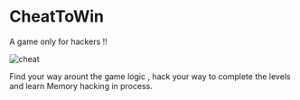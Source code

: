 # CheatToWin
A game only for hackers !!


![cheat](https://github.com/hackertron/CheatToWin/blob/master/cheat.gif?raw=true)


Find your way arount the game logic , hack your way to complete the levels and learn Memory hacking in process.
